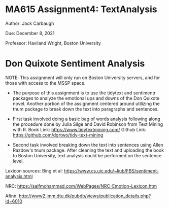 # MA615 Assignment4: TextAnalysis

Author: Jack Carbaugh

Due: December 8, 2021

Professor: Haviland Wright, Boston University

# Don Quixote Sentiment Analysis

NOTE: This assignment will only run on Boston University servers, and for those with access to the MSSP space.

- The purpose of this assignment is to use the tidytext and sentimentr packages to analyze the emotional ups and downs of the Don Quixote novel. Another portion of the assignment centered around utilizing the tnum package to break down the text into paragraphs and sentences.

- First task involved doing a basic bag of words analysis following along the procedure done by Julia Silge and David Robinson from Text Mining with R. 
Book Link: https://www.tidytextmining.com/
Github Link: https://github.com/dgrtwo/tidy-text-mining

- Second task involved breaking down the text into sentences using Allen Razdow's tnum package. After cleaning the text and uploading the book to Boston University, text analysis could be performed on the sentence level. 

Lexicon sources:
Bing et al:
https://www.cs.uic.edu/~liub/FBS/sentiment-analysis.html

NRC:
https://saifmohammad.com/WebPages/NRC-Emotion-Lexicon.htm

Afinn:
http://www2.imm.dtu.dk/pubdb/views/publication_details.php?id=6010
